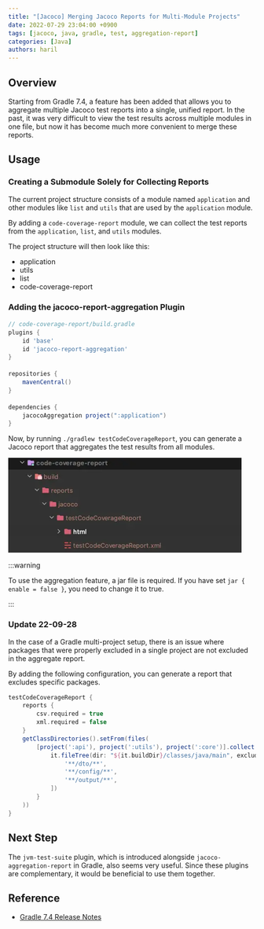 ```yaml
---
title: "[Jacoco] Merging Jacoco Reports for Multi-Module Projects"
date: 2022-07-29 23:04:00 +0900
tags: [jacoco, java, gradle, test, aggregation-report]
categories: [Java]
authors: haril
---
```


## Overview

Starting from Gradle 7.4, a feature has been added that allows you to aggregate multiple Jacoco test reports into a single, unified report. In the past, it was very difficult to view the test results across multiple modules in one file, but now it has become much more convenient to merge these reports.

## Usage

### Creating a Submodule Solely for Collecting Reports

The current project structure consists of a module named `application` and other modules like `list` and `utils` that are used by the `application` module.

By adding a `code-coverage-report` module, we can collect the test reports from the `application`, `list`, and `utils` modules.

The project structure will then look like this:

- application
- utils
- list
- code-coverage-report

### Adding the jacoco-report-aggregation Plugin

```gradle
// code-coverage-report/build.gradle
plugins {
    id 'base'
    id 'jacoco-report-aggregation'
}

repositories {
    mavenCentral()
}

dependencies {
    jacocoAggregation project(":application")
}
```

Now, by running `./gradlew testCodeCoverageReport`, you can generate a Jacoco report that aggregates the test results from all modules.

![jacoco-directory](./jacoco-aggregation-directory.webp)

:::warning

To use the aggregation feature, a jar file is required. If you have set `jar { enable = false }`, you need to change it to true.

:::

### Update 22-09-28

In the case of a Gradle multi-project setup, there is an issue where packages that were properly excluded in a single project are not excluded in the aggregate report.

By adding the following configuration, you can generate a report that excludes specific packages.

```gradle
testCodeCoverageReport {
    reports {
        csv.required = true
        xml.required = false
    }
    getClassDirectories().setFrom(files(
        [project(':api'), project(':utils'), project(':core')].collect {
            it.fileTree(dir: "${it.buildDir}/classes/java/main", exclude: [
                '**/dto/**',
                '**/config/**',
                '**/output/**',
            ])
        }
    ))
}
```

## Next Step

The `jvm-test-suite` plugin, which is introduced alongside `jacoco-aggregation-report` in Gradle, also seems very useful. Since these plugins are complementary, it would be beneficial to use them together.

## Reference

- [Gradle 7.4 Release Notes](https://docs.gradle.org/7.4/release-notes.html)